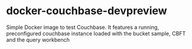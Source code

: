 # docker-couchbase-devpreview
Simple Docker image to test Couchbase. It features a running, preconfigured couchbase instance loaded with the bucket sample, CBFT and the query workbench

